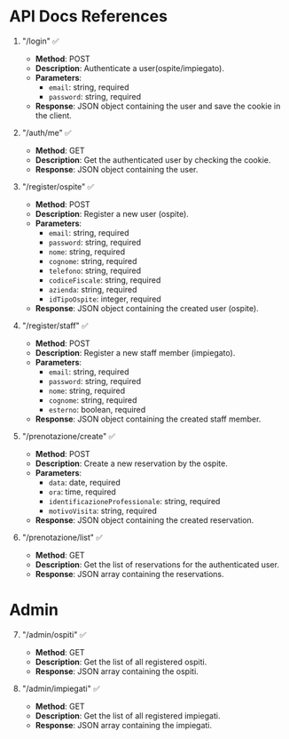 # API Docs References

1. "/login" ✅
    - **Method**: POST
    - **Description**: Authenticate a user(ospite/impiegato).
    - **Parameters**:
      - `email`: string, required
      - `password`: string, required
    - **Response**: JSON object containing the user and save the cookie in the client.

2. "/auth/me" ✅
    - **Method**: GET
    - **Description**: Get the authenticated user by checking the cookie.
    - **Response**: JSON object containing the user.


3. "/register/ospite" ✅
    - **Method**: POST
    - **Description**: Register a new user (ospite).
    - **Parameters**:
        - `email`: string, required
        - `password`: string, required
        - `nome`: string, required
        - `cognome`: string, required
        - `telefono`: string, required
        - `codiceFiscale`: string, required
        - `azienda`: string, required
        - `idTipoOspite`: integer, required
    - **Response**: JSON object containing the created user (ospite).

4. "/register/staff" ✅
    - **Method**: POST
    - **Description**: Register a new staff member (impiegato).
    - **Parameters**:
        - `email`: string, required
        - `password`: string, required
        - `nome`: string, required
        - `cognome`: string, required
        - `esterno`: boolean, required
    - **Response**: JSON object containing the created staff member.

5. "/prenotazione/create" ✅
    - **Method**: POST
    - **Description**: Create a new reservation by the ospite.
    - **Parameters**:
      - `data`: date, required
      - `ora`: time, required
      - `identificazioneProfessionale`: string, required
      - `motivoVisita`: string, required
    - **Response**: JSON object containing the created reservation.

6. "/prenotazione/list" ✅
    - **Method**: GET
    - **Description**: Get the list of reservations for the authenticated user.
    - **Response**: JSON array containing the reservations.



# Admin

7. "/admin/ospiti" ✅
    - **Method**: GET
    - **Description**: Get the list of all registered ospiti.
    - **Response**: JSON array containing the ospiti.

8. "/admin/impiegati" ✅
    - **Method**: GET
    - **Description**: Get the list of all registered impiegati.
    - **Response**: JSON array containing the impiegati.
